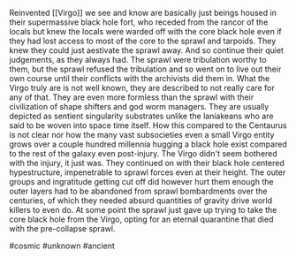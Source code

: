 
Reinvented [[Virgo]] we see and know are basically just beings housed in their supermassive black hole fort, who receded from the rancor of the locals but knew the locals were warded off with the core black hole even if they had lost access to most of the core to the sprawl and tarpoids. They knew they could just aestivate the sprawl away. And so continue their quiet judgements, as they always had. The sprawl were tribulation worthy to them, but the sprawl refused the tribulation and so went on to live out their own course until their conflicts with the archivists did them in. What the Virgo truly are is not well known, they are described to not really care for any of that. They are even more formless than the sprawl with their civilization of shape shifters and god worm managers. They are usually depicted as sentient singularity substrates unlike the laniakeans who are said to be woven into space time itself. How this compared to the Centaurus is not clear nor how the many vast subsocieties even a small Virgo entity grows over a couple hundred millennia hugging a black hole exist compared to the rest of the galaxy even post-injury. The Virgo didn't seem bothered with the injury, it just was. They continued on with their black hole centered hypestructure, impenetrable to sprawl forces even at their height. The outer groups and ingratitude getting cut off did however hurt them enough the outer layers had to be abandoned from sprawl bombardments over the centuries, of which they needed absurd quantities of gravity drive world killers to even do. At some point the sprawl just gave up trying to take the core black hole from the Virgo, opting for an eternal quarantine that died with the pre-collapse sprawl.

#cosmic 
#unknown 
#ancient 

